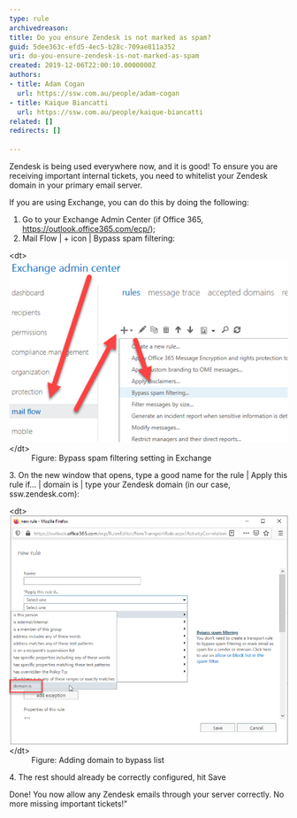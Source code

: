 ```yaml
---
type: rule
archivedreason: 
title: Do you ensure Zendesk is not marked as spam?
guid: 5dee363c-efd5-4ec5-b28c-709ae811a352
uri: do-you-ensure-zendesk-is-not-marked-as-spam
created: 2019-12-06T22:00:10.0000000Z
authors:
- title: Adam Cogan
  url: https://ssw.com.au/people/adam-cogan
- title: Kaique Biancatti
  url: https://ssw.com.au/people/kaique-biancatti
related: []
redirects: []

---
```


Zendesk is being used everywhere now, and it is good! To ensure you are receiving important internal tickets, you need to whitelist your Zendesk domain in your primary email server.

<!--endintro-->

If you are using Exchange, you can do this by doing the following:

1. Go to your Exchange Admin Center (if Office 365, https://outlook.office365.com/ecp/);
2. Mail Flow | + icon | Bypass spam filtering:
<dl class="image">&lt;dt&gt;<img src="bypass-spam-filtering.png" alt="bypass-spam-filtering.png">&lt;/dt&gt;<dd>Figure: Bypass spam filtering setting in Exchange</dd></dl>
3. On the new window that opens, type a good name for the rule | Apply this rule if... | domain is | type your Zendesk domain (in our case, ssw.zendesk.com):
<dl class="image">&lt;dt&gt;<img src="adding-domain-to-bypass-list.png" alt="adding-domain-to-bypass-list.png">&lt;/dt&gt;<dd>Figure: Adding domain to bypass list<br></dd></dl>
4. The rest should already be correctly configured, hit Save

Done! You now allow any Zendesk emails through your server correctly. No more missing important tickets!"
